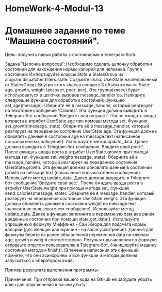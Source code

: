 # HomeWork-4-Modul-13
# Домашнее задание по теме "Машина состояний".

Цель: получить навык работы с состояниями в телеграм-боте.

Задача "Цепочка вопросов":
Необходимо сделать цепочку обработки состояний для нахождения нормы калорий для человека.
Группа состояний:
Импортируйте классы State и StatesGroup из aiogram.dispatcher.filters.state.
Создайте класс UserState наследованный от StatesGroup.
Внутри этого класса опишите 3 объекта класса State: age, growth, weight (возраст, рост, вес).
Эта группа(класс) будет использоваться в цепочке вызовов message_handler'ов. Напишите следующие функции для обработки состояний:
Функцию set_age(message):
Оберните её в message_handler, который реагирует на текстовое сообщение 'Calories'.
Эта функция должна выводить в Telegram-бот сообщение 'Введите свой возраст:'.
После ожидать ввода возраста в атрибут UserState.age при помощи метода set.
Функцию set_growth(message, state):
Оберните её в message_handler, который реагирует на переданное состояние UserState.age.
Эта функция должна обновлять данные в состоянии age на message.text (написанное пользователем сообщение). Используйте метод update_data.
Далее должна выводить в Telegram-бот сообщение 'Введите свой рост:'.
После ожидать ввода роста в атрибут UserState.growth при помощи метода set.
Функцию set_weight(message, state):
Оберните её в message_handler, который реагирует на переданное состояние UserState.growth.
Эта функция должна обновлять данные в состоянии growth на message.text (написанное пользователем сообщение). Используйте метод update_data.
Далее должна выводить в Telegram-бот сообщение 'Введите свой вес:'.
После ожидать ввода роста в атрибут UserState.weight при помощи метода set.
Функцию send_calories(message, state):
Оберните её в message_handler, который реагирует на переданное состояние UserState.weight.
Эта функция должна обновлять данные в состоянии weight на message.text (написанное пользователем сообщение). Используйте метод update_data.
Далее в функции запомните в переменную data все ранее введённые состояния при помощи state.get_data().
Используйте упрощённую формулу Миффлина - Сан Жеора для подсчёта нормы калорий (для женщин или мужчин - на ваше усмотрение). Данные для формулы берите из ранее объявленной переменной data по ключам age, growth и weight соответственно.
Результат вычисления по формуле отправьте ответом пользователю в Telegram-бот.
Финишируйте машину состояний методом finish().
!В течение написания этих функций помните, что они асинхронны и все функции и методы должны запускаться с оператором await.

Пример результата выполнения программы:


Примечания:
При отправке вашего кода на GitHub не забудьте убрать ключ для подключения к вашему боту!
